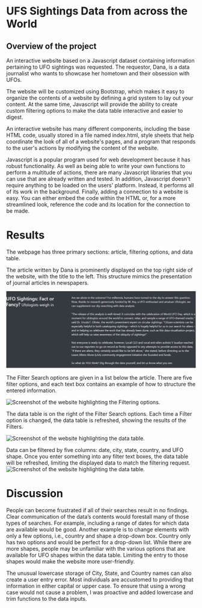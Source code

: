 # UFS Sightings Data from across the World

## Overview of the project

An interactive website based on a Javascript dataset containing information pertaining to UFO sightings was requested.  The requestor, Dana, is a data journalist who wants to showcase her hometown and their obsession with UFOs.

The website will be customized using Bootstrap, which makes it easy to organize the contents of a website by defining a grid system to lay out your content. At the same time, Javascript will provide the ability to create custom filtering options to make the data table interactive and easier to digest.

An interactive website has many different components, including the base HTML code, usually stored in a file named index.html, style sheets that help coordinate the look of all of a website's pages, and a program that responds to the user's actions by modifying the content of the website. 

Javascript is a popular program used for web development because it has robust functionality.  As well as being able to write your own functions to perform a multitude of actions, there are many Javascript libraries that you can use that are already written and tested.  In addition, Javascript doesn't require anything to be loaded on the users' platform.  Instead, it performs all of its work in the background.  Finally, adding a connection to a website is easy.  You can either embed the code within the HTML or, for a more streamlined look, reference the code and its location for the connection to be made.

# Results

The webpage has three primary sections: article, filtering options, and data table.

The article written by Dana is prominently displayed on the top right side of the website, with the title to the left.  This structure mimics the presentation of journal articles in newspapers. 
 
![Screenshot of the website highlighting the article.](static/images/article.jpg)

The Filter Search options are given in a list below the article.  There are five filter options, and each text box contains an example of how to structure the entered information. 
 
![Screenshot of the website highlighting the Filtering options.](https:static/images/filterSearch.jpg)

The data table is on the right of the Filter Search options.  Each time a Filter option is changed, the data table is refreshed, showing the results of the Filters.
 
![Screenshot of the website highlighting the data table.](https:static/images/canadaSearch.jpg)

Data can be filtered by five columns: date, city, state, country, and UFO shape.  Once you enter something into any filter text boxes, the data table will be refreshed, limiting the displayed data to match the filtering request.
![Screenshot of the website highlighting the data table.](https:static/images/TwoItemSearch.jpg)
# Discussion

People can become frustrated if all of their searches result in no findings.  Clear communication of the data’s contents would forestall many of those types of searches.  For example, including a range of dates for which data are available would be good. Another example is to change elements with only a few options, i.e., country and shape a drop-down box.  Country only has two options and would be perfect for a drop-down list.  While there are more shapes, people may be unfamiliar with the various options that are available for UFO shapes within the data table. Limiting the entry to those shapes would make the website more user-friendly.
  
The unusual lowercase storage of City, State, and Country names can also create a user entry error.  Most individuals are accustomed to providing that information in either capital or upper case.  To ensure that using a wrong case would not cause a problem, I was proactive and added lowercase and trim functions to the data inputs.


